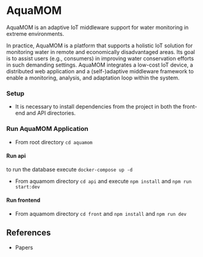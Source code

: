 # AquaMOM

AquaMOM is an adaptive IoT middleware support for water monitoring in extreme environments.

In practice, AquaMOM is a platform that supports a holistic IoT solution for monitoring water in remote and economically disadvantaged areas. Its goal is to assist users (e.g., consumers) in improving water conservation efforts in such demanding settings. AquaMOM integrates a low-cost IoT device, a distributed web application and a (self-)adaptive middleware framework to enable a monitoring, analysis, and adaptation loop within the system. 

### Setup

 - It is necessary to install dependencies from the project in both the front-end and API directories.

### Run AquaMOM Application

 - From root directory `cd aquamom`

#### Run api

to run the database execute `docker-compose up -d`

 - From aquamom directory `cd api` and execute `npm install` and `npm run start:dev`

#### Run frontend

 - From aquamom directory `cd front` and `npm install` and `npm run dev`

## References

- Papers
